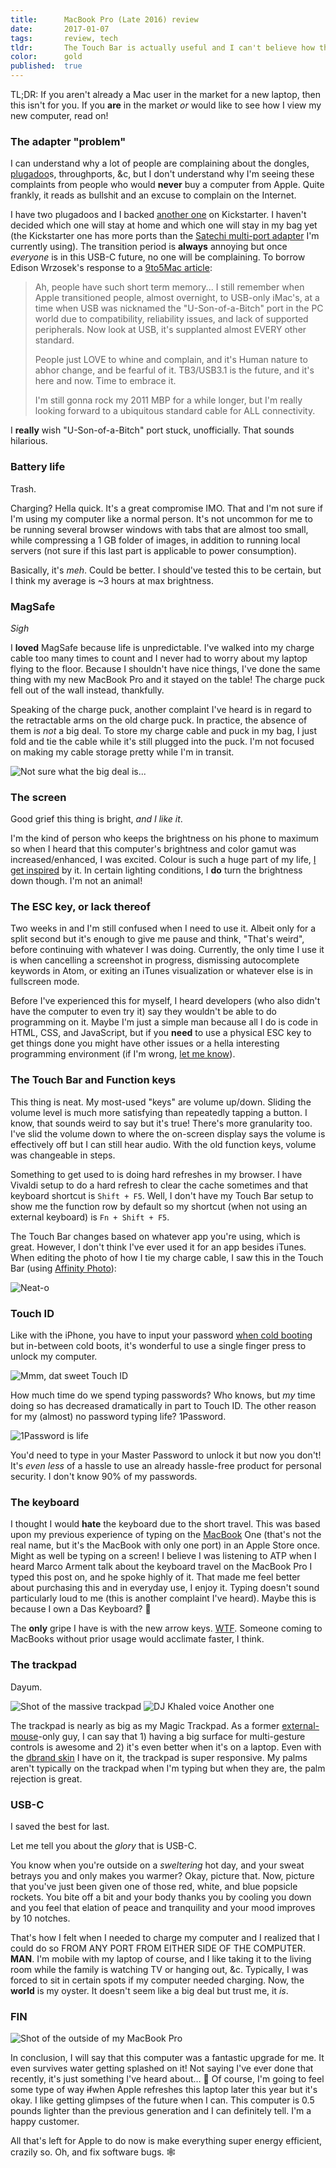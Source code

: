 ```yaml
---
title:      MacBook Pro (Late 2016) review
date:       2017-01-07
tags:       review, tech
tldr:       The Touch Bar is actually useful and I can't believe how thin/light this laptop is.
color:      gold
published:  true
---
```


TL;DR: If you aren't already a Mac user in the market for a new laptop, then this isn't for you. If you **are** in the market *or* would like to see how I view my new computer, read on!



### The adapter "problem"

I can understand why a lot of people are complaining about the dongles, [plugadoo](https://theoutline.com/post/682/in-which-we-try-to-rebrand-the-dongle "The origin of my new favorite word")s, throughports, &c, but I don't understand why I'm seeing these complaints from people who would **never** buy a computer from Apple. Quite frankly, it reads as bullshit and an excuse to complain on the Internet.

I have two plugadoos and I backed [another one](https://www.kickstarter.com/projects/hypershop/hyperdrivetm-compact-thunderbolt-3-usb-c-hub-for-m "HyperDrive: Thunderbolt 3 USB-C Hub for 2016 MacBook Pro") on Kickstarter. I haven't decided which one will stay at home and which one will stay in my bag yet (the Kickstarter one has more ports than the [Satechi multi-port adapter](https://www.amazon.com/gp/product/B01J4BO0X8 "Amazon link to Satechi's multi-port adapter") I'm currently using). The transition period is **always** annoying but once *everyone* is in this USB-C future, no one will be complaining. To borrow Edison Wrzosek's response to a [9to5Mac article](https://disqus.com/home/discussion/9to5maccom/majority_of_readers_say_no_big_deal_adapting_to_usb_c_world_of_new_macbook_pro/#comment-3066707705):

> Ah, people have such short term memory... I still remember when Apple transitioned people, almost overnight, to USB-only iMac's, at a time when USB was nicknamed the "U-Son-of-a-Bitch" port in the PC world due to compatibility, reliability issues, and lack of supported peripherals. Now look at USB, it's supplanted almost EVERY other standard.
>
> People just LOVE to whine and complain, and it's Human nature to abhor change, and be fearful of it. TB3/USB3.1 is the future, and it's here and now. Time to embrace it.
>
> I'm still gonna rock my 2011 MBP for a while longer, but I'm really looking forward to a ubiquitous standard cable for ALL connectivity.

I **really** wish "U-Son-of-a-Bitch" port stuck, unofficially. That sounds hilarious.



### Battery life

Trash.

Charging? Hella quick. It's a great compromise IMO. That and I'm not sure if I'm using my computer like a normal person. It's not uncommon for me to be running several browser windows with tabs that are almost too small, while compressing a 1 GB folder of images, in addition to running local servers (not sure if this last part is applicable to power consumption).

Basically, it's *meh*. Could be better. I should've tested this to be certain, but I think my average is ~3 hours at max brightness.



### MagSafe

*Sigh*

I **loved** MagSafe because life is unpredictable. I've walked into my charge cable too many times to count and I never had to worry about my laptop flying to the floor. Because I shouldn't have nice things, I've done the same thing with my new MacBook Pro and it stayed on the table! The charge puck fell out of the wall instead, thankfully.

Speaking of the charge puck, another complaint I've heard is in regard to the retractable arms on the old charge puck. In practice, the absence of them is *not* a big deal. To store my charge cable and puck in my bag, I just fold and tie the cable while it's still plugged into the puck. I'm not focused on making my cable storage pretty while I'm in transit.

![Not sure what the big deal is...](/assets/images/2017/macbook-pro-review-a.jpg)



### The screen

Good grief this thing is bright, *and I like it*.

I'm the kind of person who keeps the brightness on his phone to maximum so when I heard that this computer's brightness and color gamut was increased/enhanced, I was excited. Colour is such a huge part of my life, [I get inspired](http://www.brisseaux.com/retro-series "Kervin Brisseaux's 'Retro Series' artwork. Fucking badass.") by it. In certain lighting conditions, I **do** turn the brightness down though. I'm not an animal!



### The ESC key, or lack thereof

Two weeks in and I'm still confused when I need to use it. Albeit only for a split second but it's enough to give me pause and think, "That's weird", before continuing with whatever I was doing. Currently, the only time I use it is when cancelling a screenshot in progress, dismissing autocomplete keywords in Atom, or exiting an iTunes visualization or whatever else is in fullscreen mode.

Before I've experienced this for myself, I heard developers (who also didn't have the computer to even try it) say they wouldn't be able to do programming on it. Maybe I'm just a simple man because all I do is code in HTML, CSS, and JavaScript, but if you **need** to use a physical ESC key to get things done you might have other issues or a hella interesting programming environment  (if I'm wrong, [let me know](https://twitter.com/@NetOpWibby "My Twitter account")).



### The Touch Bar and Function keys

This thing is neat. My most-used "keys" are volume up/down. Sliding the volume level is much more satisfying than repeatedly tapping a button. I know, that sounds weird to say but it's true! There's more granularity too. I've slid the volume down to where the on-screen display says the volume is effectively off but I can still hear audio. With the old function keys, volume was changeable in steps.

Something to get used to is doing hard refreshes in my browser. I have Vivaldi setup to do a hard refresh to clear the cache sometimes and that keyboard shortcut is `Shift + F5`. Well, I don't have my Touch Bar setup to show me the function row by default so my shortcut (when not using an external keyboard) is `Fn + Shift + F5`.

The Touch Bar changes based on whatever app you're using, which is great. However, I don't think I've ever used it for an app besides iTunes. When editing the photo of how I tie my charge cable, I saw this in the Touch Bar (using [Affinity Photo](https://affinity.serif.com/en-us/photo "Great photo-editing tool for Mac and PC")):

![Neat-o](/assets/images/2017/macbook-pro-review-b.png)



### Touch ID

Like with the iPhone, you have to input your password [when cold booting](01.png "UGH") but in-between cold boots, it's wonderful to use a single finger press to unlock my computer.

![Mmm, dat sweet Touch ID](/assets/images/2017/macbook-pro-review-c.png)

How much time do we spend typing passwords? Who knows, but *my* time doing so has decreased dramatically in part to Touch ID. The other reason for my (almost) no password typing life? 1Password.

![1Password is life](/assets/images/2017/macbook-pro-review-d.png)

You'd need to type in your Master Password to unlock it but now you don't! It's *even less* of a hassle to use an already hassle-free product for personal security. I don't know 90% of my passwords.



### The keyboard

I thought I would **hate** the keyboard due to the short travel. This was based upon my previous experience of typing on the [MacBook](http://www.apple.com/macbook "Some people LOVE this MacBook. Too limited for me though.") One (that's not the real name, but it's the MacBook with only one port) in an Apple Store once. Might as well be typing on a screen! I believe I was listening to ATP when I heard Marco Arment talk about the keyboard travel on the MacBook Pro I typed this post on, and he spoke highly of it. That made me feel better about purchasing this and in everyday use, I enjoy it. Typing doesn't sound particularly loud to me (this is another complaint I've heard). Maybe this is because I own a Das Keyboard? 🤔

The **only** gripe I have is with the new arrow keys. [WTF](https://www.instagram.com/p/BOV3YBjBJdV "I still get tripped up by these"). Someone coming to MacBooks without prior usage would acclimate faster, I think.



### The trackpad

Dayum.

![Shot of the massive trackpad](/assets/images/2017/macbook-pro-review-e.jpg)
![*DJ Khaled voice* Another one](/assets/images/2017/macbook-pro-review-f.jpg)

The trackpad is nearly as big as my Magic Trackpad. As a former [external-mouse](http://www.microsoft.com/accessories/en-us/products/mice/arc-touch-mouse/rvf-00052 "My previous favorite mouse, from Microsoft")-only guy, I can say that 1) having a big surface for multi-gesture controls is awesome and 2) it's even better when it's on a laptop. Even with the [dbrand skin](https://dbrand.com/shop/apple-macbook-pro-15-skins-2016-touch-bar "I have the matte black trackpad skin") I have on it, the trackpad is super responsive. My palms aren't typically on the trackpad when I'm typing but when they are, the palm rejection is great.



### USB-C

I saved the best for last.

Let me tell you about the *glory* that is USB-C.

You know when you're outside on a *sweltering* hot day, and your sweat betrays you and only makes you warmer? Okay, picture that. Now, picture that you've just been given one of those red, white, and blue popsicle rockets. You bite off a bit and your body thanks you by cooling you down and you feel that elation of peace and tranquility and your mood improves by 10 notches.

That's how I felt when I needed to charge my computer and I realized that I could do so FROM ANY PORT FROM EITHER SIDE OF THE COMPUTER. **MAN**. I'm mobile with my laptop of course, and I like taking it to the living room while the family is watching TV or hanging out, &c. Typically, I was forced to sit in certain spots if my computer needed charging. Now, the **world** is my oyster. It doesn't seem like a big deal but trust me, it *is*.



### FIN

![Shot of the outside of my MacBook Pro](/assets/images/2017/macbook-pro-review-g.jpg)

In conclusion, I will say that this computer was a fantastic upgrade for me. It even survives water getting splashed on it! Not saying I've ever done that recently, it's just something I've heard about… 👀 Of course, I'm going to feel some type of way ~~if~~when Apple refreshes this laptop later this year but it's okay. I like getting glimpses of the future when I can. This computer is 0.5 pounds lighter than the previous generation and I can definitely tell. I'm a happy customer.

All that's left for Apple to do now is make everything super energy efficient, crazily so. Oh, and fix software bugs. 🕸
